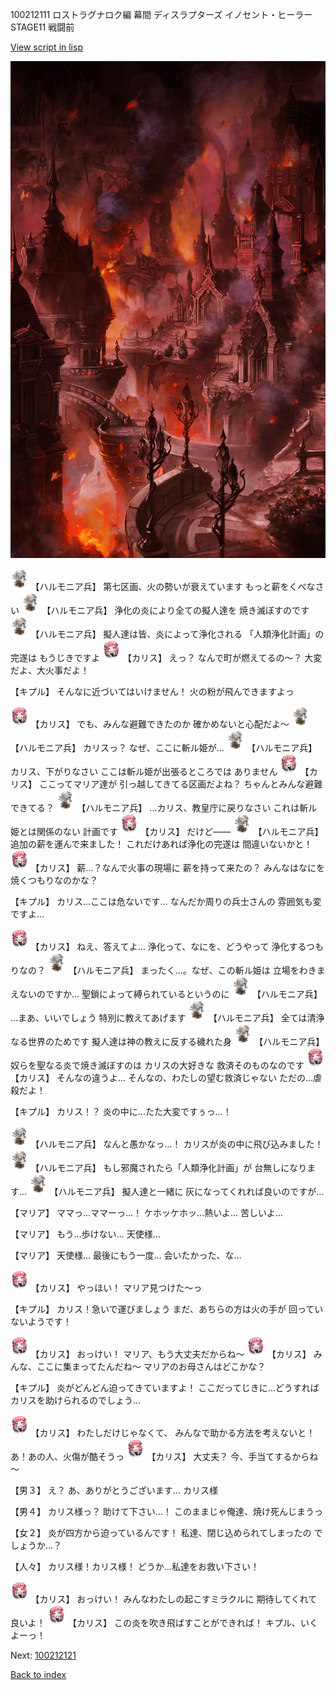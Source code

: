 100212111 ロストラグナロク編 幕間 ディスラプターズ  イノセント・ヒーラー STAGE11 戦闘前

[View script in lisp](../scripts/100212111.txt)

![imperial_city_destroyed.png](../images/backgrounds/imperial_city_destroyed.png)

<img src="../images/units/3810001.png" alt="3810001.png" height="34"/>
【ハルモニア兵】
第七区画、火の勢いが衰えています
もっと薪をくべなさい

<img src="../images/units/3810001.png" alt="3810001.png" height="34"/>
【ハルモニア兵】
浄化の炎により全ての擬人達を
焼き滅ぼすのです

<img src="../images/units/3810001.png" alt="3810001.png" height="34"/>
【ハルモニア兵】
擬人達は皆、炎によって浄化される
「人類浄化計画」の完遂は
もうじきですよ

<img src="../images/units/3602511.png" alt="3602511.png" height="34"/>
【カリス】
えっ？
なんで町が燃えてるの～？
大変だよ、大火事だよ！

【キプル】
そんなに近づいてはいけません！
火の粉が飛んできますよっ

<img src="../images/units/3602511.png" alt="3602511.png" height="34"/>
【カリス】
でも、みんな避難できたのか
確かめないと心配だよ～

<img src="../images/units/3810001.png" alt="3810001.png" height="34"/>
【ハルモニア兵】
カリスっ？
なぜ、ここに斬ル姫が…

<img src="../images/units/3810001.png" alt="3810001.png" height="34"/>
【ハルモニア兵】
カリス、下がりなさい
ここは斬ル姫が出張るところでは
ありません

<img src="../images/units/3602511.png" alt="3602511.png" height="34"/>
【カリス】
ここってマリア達が
引っ越してきてる区画だよね？
ちゃんとみんな避難できてる？

<img src="../images/units/3810001.png" alt="3810001.png" height="34"/>
【ハルモニア兵】
…カリス、教皇庁に戻りなさい
これは斬ル姫とは関係のない
計画です

<img src="../images/units/3602511.png" alt="3602511.png" height="34"/>
【カリス】
だけど――

<img src="../images/units/3810001.png" alt="3810001.png" height="34"/>
【ハルモニア兵】
追加の薪を運んで来ました！
これだけあれば浄化の完遂は
間違いないかと！

<img src="../images/units/3602511.png" alt="3602511.png" height="34"/>
【カリス】
薪…？なんで火事の現場に
薪を持って来たの？
みんなはなにを焼くつもりなのかな？

【キプル】
カリス…ここは危ないです…
なんだか周りの兵士さんの
雰囲気も変ですよ…

<img src="../images/units/3602511.png" alt="3602511.png" height="34"/>
【カリス】
ねえ、答えてよ…
浄化って、なにを、どうやって
浄化するつもりなの？

<img src="../images/units/3810001.png" alt="3810001.png" height="34"/>
【ハルモニア兵】
まったく…。なぜ、この斬ル姫は
立場をわきまえないのですか…
聖鎖によって縛られているというのに

<img src="../images/units/3810001.png" alt="3810001.png" height="34"/>
【ハルモニア兵】
…まあ、いいでしょう
特別に教えてあげます

<img src="../images/units/3810001.png" alt="3810001.png" height="34"/>
【ハルモニア兵】
全ては清浄なる世界のためです
擬人達は神の教えに反する穢れた身

<img src="../images/units/3810001.png" alt="3810001.png" height="34"/>
【ハルモニア兵】
奴らを聖なる炎で焼き滅ぼすのは
カリスの大好きな
救済そのものなのです

<img src="../images/units/3602511.png" alt="3602511.png" height="34"/>
【カリス】
そんなの違うよ…
そんなの、わたしの望む救済じゃない
ただの…虐殺だよ！

【キプル】
カリス！？
炎の中に…たた大変ですぅっ…！

<img src="../images/units/3810001.png" alt="3810001.png" height="34"/>
【ハルモニア兵】
なんと愚かなっ…！
カリスが炎の中に飛び込みました！

<img src="../images/units/3810001.png" alt="3810001.png" height="34"/>
【ハルモニア兵】
もし邪魔されたら「人類浄化計画」が
台無しになります…

<img src="../images/units/3810001.png" alt="3810001.png" height="34"/>
【ハルモニア兵】
擬人達と一緒に
灰になってくれれば良いのですが…

【マリア】
ママっ…ママーっ…！
ケホッケホッ…熱いよ…
苦しいよ…

【マリア】
もう…歩けない…
天使様…

【マリア】
天使様…
最後にもう一度…
会いたかった、な…

<img src="../images/units/3602511.png" alt="3602511.png" height="34"/>
【カリス】
やっほい！
マリア見つけた～っ

【キプル】
カリス！急いで運びましょう
まだ、あちらの方は火の手が
回っていないようです！

<img src="../images/units/3602511.png" alt="3602511.png" height="34"/>
【カリス】
おっけい！
マリア、もう大丈夫だからね～

<img src="../images/units/3602511.png" alt="3602511.png" height="34"/>
【カリス】
みんな、ここに集まってたんだね～
マリアのお母さんはどこかな？

【キプル】
炎がどんどん迫ってきていますよ！
ここだってじきに…どうすれば
カリスを助けられるのでしょう…

<img src="../images/units/3602511.png" alt="3602511.png" height="34"/>
【カリス】
わたしだけじゃなくて、
みんなで助かる方法を考えないと！
あ！あの人、火傷が酷そうっ

<img src="../images/units/3602511.png" alt="3602511.png" height="34"/>
【カリス】
大丈夫？
今、手当てするからね～

【男３】
え？
あ、ありがとうございます…
カリス様

【男４】
カリス様っ？
助けて下さい…！
このままじゃ俺達、焼け死んじまうっ

【女２】
炎が四方から迫っているんです！
私達、閉じ込められてしまったの
でしょうか…？

【人々】
カリス様！カリス様！
どうか…私達をお救い下さい！

<img src="../images/units/3602511.png" alt="3602511.png" height="34"/>
【カリス】
おっけい！
みんなわたしの起こすミラクルに
期待してくれて良いよ！

<img src="../images/units/3602511.png" alt="3602511.png" height="34"/>
【カリス】
この炎を吹き飛ばすことができれば！
キプル、いくよーっ！

Next: [100212121](100212121.md)

[Back to index](index.md)
